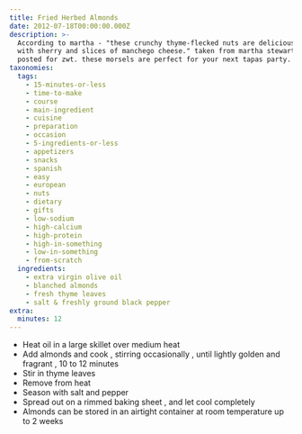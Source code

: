 ```yaml
---
title: Fried Herbed Almonds
date: 2012-07-18T00:00:00.000Z
description: >-
  According to martha - "these crunchy thyme-flecked nuts are delicious served
  with sherry and slices of manchego cheese." taken from martha stewart and
  posted for zwt. these morsels are perfect for your next tapas party.
taxonomies:
  tags:
    - 15-minutes-or-less
    - time-to-make
    - course
    - main-ingredient
    - cuisine
    - preparation
    - occasion
    - 5-ingredients-or-less
    - appetizers
    - snacks
    - spanish
    - easy
    - european
    - nuts
    - dietary
    - gifts
    - low-sodium
    - high-calcium
    - high-protein
    - high-in-something
    - low-in-something
    - from-scratch
  ingredients:
    - extra virgin olive oil
    - blanched almonds
    - fresh thyme leaves
    - salt & freshly ground black pepper
extra:
  minutes: 12
---
```

 - Heat oil in a large skillet over medium heat
 - Add almonds and cook , stirring occasionally , until lightly golden and fragrant , 10 to 12 minutes
 - Stir in thyme leaves
 - Remove from heat
 - Season with salt and pepper
 - Spread out on a rimmed baking sheet , and let cool completely
 - Almonds can be stored in an airtight container at room temperature up to 2 weeks
